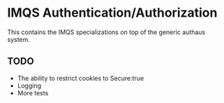 IMQS Authentication/Authorization
=================================
This contains the IMQS specializations on top of the generic
authaus system.

## TODO

* The ability to restrict cookies to Secure:true
* Logging
* More tests
